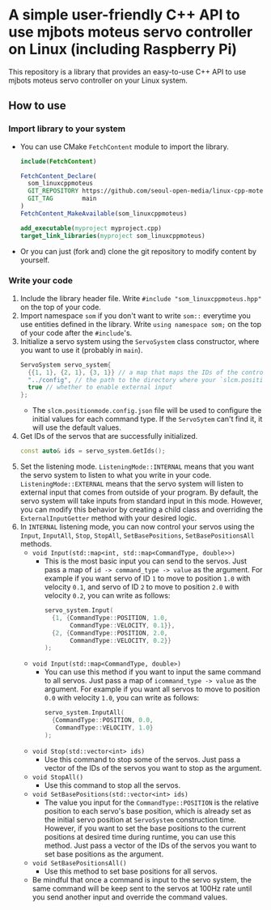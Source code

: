 # A simple user-friendly C++ API to use mjbots moteus servo controller on Linux (including Raspberry Pi)

This repository is a library that provides an easy-to-use C++ API to use mjbots moteus servo controller on your Linux system.

## How to use

### Import library to your system

- You can use CMake `FetchContent` module to import the library.
    ```cmake
    include(FetchContent)

    FetchContent_Declare(
      som_linuxcppmoteus
      GIT_REPOSITORY https://github.com/seoul-open-media/linux-cpp-moteus.git
      GIT_TAG        main
    )
    FetchContent_MakeAvailable(som_linuxcppmoteus)

    add_executable(myproject myproject.cpp)
    target_link_libraries(myproject som_linuxcppmoteus)
    ```
- Or you can just (fork and) clone the git repository to modify content by yourself.

### Write your code

1. Include the library header file. Write `#include "som_linuxcppmoteus.hpp"` on the top of your code.
2. Import namespace `som` if you don't want to write `som::` everytime you use entities defined in the library. Write `using namespace som;` on the top of your code after the `#include`'s.
3. Initialize a servo system using the `ServoSystem` class constructor, where you want to use it (probably in `main`).
    ```c++
    ServoSystem servo_system{
      {{1, 1}, {2, 1}, {3, 1}} // a map that maps the IDs of the controllers to the bus numbers they are connected to
      "../config", // the path to the directory where your `slcm.positionmode.config.json` file is located, relative to the executable
      true // whether to enable external input
    };
    ```
    - The `slcm.positionmode.config.json` file will be used to configure the initial values for each command type. If the `ServoSytem` can't find it, it will use the default values.
4. Get IDs of the servos that are successfully initialized.
    ```c++
    const auto& ids = servo_system.GetIds();
    ```
5. Set the listening mode. `ListeningMode::INTERNAL` means that you want the servo system to listen to what you write in your code. `ListeningMode::EXTERNAL` means that the servo system will listen to external input that comes from outside of your program. By default, the servo system will take inputs from standard input in this mode. However, you can modify this behavior by creating a child class and overriding the `ExternalInputGetter` method with your desired logic.
6. In `INTERNAL` listening mode, you can now control your servos using the `Input`, `InputAll`, `Stop`, `StopAll`, `SetBasePositions`, `SetBasePositionsAll` methods.
    - `void Input(std::map<int, std::map<CommandType, double>>)`
        - This is the most basic input you can send to the servos. Just pass a map of `id -> command_type -> value` as the argument. For example if you want servo of ID `1` to move to position `1.0` with velocity `0.1`, and servo of ID `2` to move to position `2.0` with velocity `0.2`, you can write as follows:
            ```c++
            servo_system.Input(
              {1, {CommandType::POSITION, 1.0,
                   CommandType::VELOCITY, 0.1}},
              {2, {CommandType::POSITION, 2.0,
                   CommandType::VELOCITY, 0.2}}
            );
            ```
    - `void Input(std::map<CommandType, double>)`
        - You can use this method if you want to input the same command to all servos. Just pass a map of `icommand_type -> value` as the argument. For example if you want all servos to move to position `0.0` with velocity `1.0`, you can write as follows:
            ```c++
            servo_system.InputAll(
              {CommandType::POSITION, 0.0,
               CommandType::VELOCITY, 1.0}
            );
            ```
    - `void Stop(std::vector<int> ids)`
        - Use this command to stop some of the servos. Just pass a vector of the IDs of the servos you want to stop as the argument.
    - `void StopAll()`
        - Use this command to stop all the servos.
    - `void SetBasePositions(std::vector<int> ids)`
        - The value you input for the `CommandType::POSITION` is the relative position to each servo's base position, which is already set as the initial servo position at `ServoSystem` construction time. However, if you want to set the base positions to the current positions at desired time during runtime, you can use this method. Just pass a vector of the IDs of the servos you want to set base positions as the argument.
    - `void SetBasePositionsAll()`
        - Use this method to set base positions for all servos.
    - Be mindful that once a command is input to the servo system, the same command will be keep sent to the servos at 100Hz rate until you send another input and override the command values.